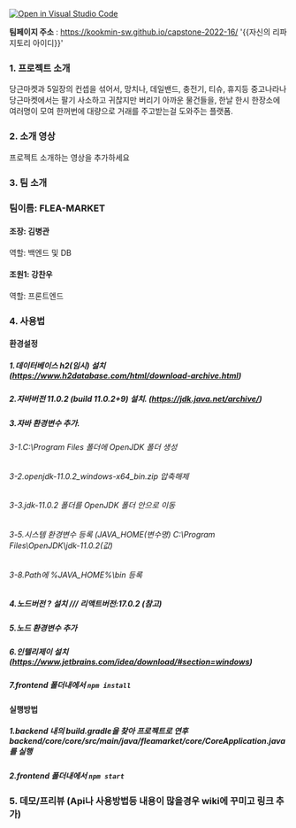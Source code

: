 [![Open in Visual Studio Code](https://classroom.github.com/assets/open-in-vscode-f059dc9a6f8d3a56e377f745f24479a46679e63a5d9fe6f495e02850cd0d8118.svg)](https://classroom.github.com/online_ide?assignment_repo_id=7224874&assignment_repo_type=AssignmentRepo)

**팀페이지 주소** : https://kookmin-sw.github.io/capstone-2022-16/ '{{자신의 리파지토리 아이디}}'

### 1. 프로젝트 소개

당근마켓과 5일장의 컨셉을 섞어서, 망치나, 데일밴드, 충전기, 티슈, 휴지등 중고나라나 당근마켓에서는 팔기 사소하고 귀찮지만 버리기 아까운 물건들을,
한날 한시 한장소에 여러명이 모여 한꺼번에 대량으로 거래를 주고받는걸 도와주는 플랫폼.

### 2. 소개 영상

프로젝트 소개하는 영상을 추가하세요

### 3. 팀 소개

### 팀이름: FLEA-MARKET

#### 조장: 김병관
역할: 백엔드 및 DB

#### 조원1: 강찬우
역할: 프론트엔드

### 4. 사용법

#### 환경설정
##### 1.데이터베이스 h2(임시) 설치 (https://www.h2database.com/html/download-archive.html)
##### 2.자바버전 11.0.2 (build 11.0.2+9) 설치. (https://jdk.java.net/archive/)
##### 3.자바 환경변수 추가.
###### 3-1.C:\Program Files 폴더에 OpenJDK 폴더 생성
###### 3-2.openjdk-11.0.2_windows-x64_bin.zip 압축해제
###### 3-3.jdk-11.0.2 폴더를 OpenJDK 폴더 안으로 이동
###### 3-5.시스템 환경변수 등록 (JAVA_HOME(변수명)	C:\Program Files\OpenJDK\jdk-11.0.2(값)
###### 3-8.Path에 %JAVA_HOME%\bin 등록
##### 4.노드버전 ? 설치 /// 리액트버전:17.0.2 (참고)
##### 5.노드 환경변수 추가
##### 6.인텔리제이 설치 (https://www.jetbrains.com/idea/download/#section=windows)
##### 7.frontend 폴더내에서 ```npm install```

#### 실행방법
##### 1.backend 내의 build.gradle을 찾아 프로젝트로 연후 backend/core/core/src/main/java/fleamarket/core/CoreApplication.java를 실행
##### 2.frontend 폴더내에서 ```npm start```

### 5. 데모/프리뷰 (Api나 사용방법등 내용이 많을경우 wiki에 꾸미고 링크 추가)
